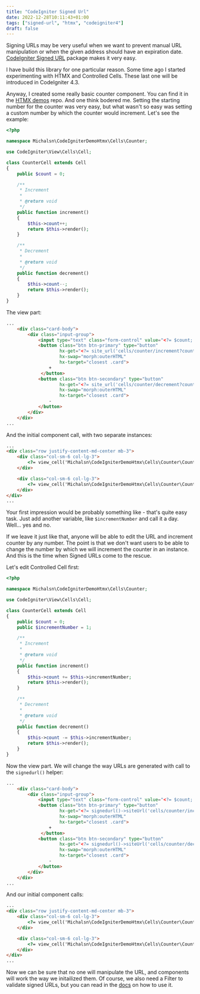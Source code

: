 ```yaml
---
title: "CodeIgniter Signed Url"
date: 2022-12-28T10:11:43+01:00
tags: ["signed-url", "htmx", "codeigniter4"]
draft: false
---
```


Signing URLs may be very useful when we want to prevent manual URL manipulation or when the given address should have an expiration date. [CodeIgniter Signed URL](https://github.com/michalsn/codeigniter-signed-url) package makes it very easy.

<!--more-->

I have build this library for one particular reason. Some time ago I started experimenting with HTMX and Controlled Cells. These last one will be introduced in CodeIgniter 4.3.

Anyway, I created some really basic counter component. You can find it in the [HTMX demos](https://github.com/michalsn/codeigniter-htmx-demo) repo. And one think bodered me. Setting the starting number for the counter was very easy, but what wasn't so easy was setting a custom number by which the counter would increment. Let's see the example:

```php
<?php

namespace Michalsn\CodeIgniterDemoHtmx\Cells\Counter;

use CodeIgniter\View\Cells\Cell;

class CounterCell extends Cell
{
    public $count = 0;

    /**
     * Increment
     *
     * @return void
     */
    public function increment()
    {
        $this->count++;
        return $this->render();
    }

    /**
     * Decrement
     *
     * @return void
     */
    public function decrement()
    {
        $this->count--;
        return $this->render();
    }
}
```
The view part:
```html
...
    <div class="card-body">
        <div class="input-group">
            <input type="text" class="form-control" value="<?= $count; ?>">
            <button class="btn btn-primary" type="button" 
                    hx-get="<?= site_url('cells/counter/increment?count=' . $count); ?>" 
                    hx-swap="morph:outerHTML" 
                    hx-target="closest .card">
                +
             </button>
            <button class="btn btn-secondary" type="button" 
                    hx-get="<?= site_url('cells/counter/decrement?count=' . $count); ?>" 
                    hx-swap="morph:outerHTML" 
                    hx-target="closest .card">
                -
            </button>
        </div>
    </div>
...
```
And the initial component call, with two separate instances:

```html
...
<div class="row justify-content-md-center mb-3">
    <div class="col-sm-6 col-lg-3">
        <?= view_cell('Michalsn\CodeIgniterDemoHtmx\Cells\Counter\CounterCell'); ?>
    </div>

    <div class="col-sm-6 col-lg-3">
        <?= view_cell('Michalsn\CodeIgniterDemoHtmx\Cells\Counter\CounterCell', ['count' => 5]); ?>
    </div>
</div>
...
```

Your first impression would be probably something like - that's quite easy task. Just add another variable, like `$incrementNumber` and call it a day. Well... yes and no. 

If we leave it just like that, anyone will be able to edit the URL and increment counter by any number. The point is that we don't want users to be able to change the number by which we will increment the counter in an instance. And this is the time when Signed URLs come to the rescue.

Let's edit Controlled Cell first:

```php
<?php

namespace Michalsn\CodeIgniterDemoHtmx\Cells\Counter;

use CodeIgniter\View\Cells\Cell;

class CounterCell extends Cell
{
    public $count = 0;
    public $incrementNumber = 1;

    /**
     * Increment
     *
     * @return void
     */
    public function increment()
    {
        $this->count += $this->incrementNumber;
        return $this->render();
    }

    /**
     * Decrement
     *
     * @return void
     */
    public function decrement()
    {
        $this->count -= $this->incrementNumber;
        return $this->render();
    }
}
```
Now the view part. We will change the way URLs are generated with call to the `signedurl()` helper:
```html
...
    <div class="card-body">
        <div class="input-group">
            <input type="text" class="form-control" value="<?= $count; ?>">
            <button class="btn btn-primary" type="button" 
                    hx-get="<?= signedurl()->siteUrl('cells/counter/increment?count=' . $count . '&incrementNumber=' . $incrementNumber); ?>" 
                    hx-swap="morph:outerHTML" 
                    hx-target="closest .card">
                +
             </button>
            <button class="btn btn-secondary" type="button" 
                    hx-get="<?= signedurl()->siteUrl('cells/counter/decrement?count=' . $count . '&incrementNumber=' . $incrementNumber); ?>" 
                    hx-swap="morph:outerHTML" 
                    hx-target="closest .card">
                -
            </button>
        </div>
    </div>
...
```
And our initial component calls:
```html
...
<div class="row justify-content-md-center mb-3">
    <div class="col-sm-6 col-lg-3">
        <?= view_cell('Michalsn\CodeIgniterDemoHtmx\Cells\Counter\CounterCell'); ?>
    </div>

    <div class="col-sm-6 col-lg-3">
        <?= view_cell('Michalsn\CodeIgniterDemoHtmx\Cells\Counter\CounterCell', ['count' => 5, 'incrementNumber' => 5]); ?>
    </div>
</div>
...
```

Now we can be sure that no one will manipulate the URL, and components will work the way we initailized them. Of course, we also need a Filter to validate signed URLs, but you can read in the [docs](https://michalsn.github.io/codeigniter-signed-url/filters/) on how to use it.
